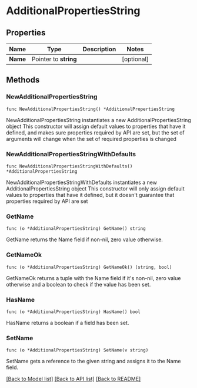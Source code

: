 # AdditionalPropertiesString

## Properties

Name | Type | Description | Notes
------------ | ------------- | ------------- | -------------
**Name** | Pointer to **string** |  | [optional] 

## Methods

### NewAdditionalPropertiesString

`func NewAdditionalPropertiesString() *AdditionalPropertiesString`

NewAdditionalPropertiesString instantiates a new AdditionalPropertiesString object
This constructor will assign default values to properties that have it defined,
and makes sure properties required by API are set, but the set of arguments
will change when the set of required properties is changed

### NewAdditionalPropertiesStringWithDefaults

`func NewAdditionalPropertiesStringWithDefaults() *AdditionalPropertiesString`

NewAdditionalPropertiesStringWithDefaults instantiates a new AdditionalPropertiesString object
This constructor will only assign default values to properties that have it defined,
but it doesn't guarantee that properties required by API are set

### GetName

`func (o *AdditionalPropertiesString) GetName() string`

GetName returns the Name field if non-nil, zero value otherwise.

### GetNameOk

`func (o *AdditionalPropertiesString) GetNameOk() (string, bool)`

GetNameOk returns a tuple with the Name field if it's non-nil, zero value otherwise
and a boolean to check if the value has been set.

### HasName

`func (o *AdditionalPropertiesString) HasName() bool`

HasName returns a boolean if a field has been set.

### SetName

`func (o *AdditionalPropertiesString) SetName(v string)`

SetName gets a reference to the given string and assigns it to the Name field.


[[Back to Model list]](../README.md#documentation-for-models) [[Back to API list]](../README.md#documentation-for-api-endpoints) [[Back to README]](../README.md)


